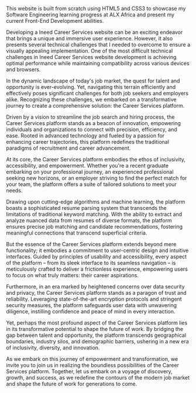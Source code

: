 This website is built from scratch using HTML5 and CSS3 to showcase my Software Engineering learning progress at ALX Africa and present my current Front-End Development abilities.

Developing a Ineed Career Services website can be an exciting endeavor that brings a unique and immersive user experience. However, it also presents several technical challenges that I needed to overcome to ensure a visually appealing implementation. One of the most difficult technical challenges in Ineed Career Services website development is achieving optimal performance while maintaining compatibility across various devices and browsers.

In the dynamic landscape of today's job market, the quest for talent and opportunity is ever-evolving. Yet, navigating this terrain efficiently and effectively poses significant challenges for both job seekers and employers alike. Recognizing these challenges, we embarked on a transformative journey to create a comprehensive solution: the Career Services platform.

Driven by a vision to streamline the job search and hiring process, the Career Services platform stands as a beacon of innovation, empowering individuals and organizations to connect with precision, efficiency, and ease. Rooted in advanced technology and fueled by a passion for enhancing career trajectories, this platform redefines the traditional paradigms of recruitment and career advancement.

At its core, the Career Services platform embodies the ethos of inclusivity, accessibility, and empowerment. Whether you're a recent graduate embarking on your professional journey, an experienced professional seeking new horizons, or an employer striving to find the perfect match for your team, the platform offers a suite of tailored solutions to meet your needs.

Drawing upon cutting-edge algorithms and machine learning, the platform boasts a sophisticated resume parsing system that transcends the limitations of traditional keyword matching. With the ability to extract and analyze nuanced data from resumes of diverse formats, the platform ensures precise job matching and candidate recommendations, fostering meaningful connections that transcend superficial criteria.

But the essence of the Career Services platform extends beyond mere functionality; it embodies a commitment to user-centric design and intuitive interfaces. Guided by principles of usability and accessibility, every aspect of the platform – from its sleek interface to its seamless navigation – is meticulously crafted to deliver a frictionless experience, empowering users to focus on what truly matters: their career aspirations.

Furthermore, in an era marked by heightened concerns over data security and privacy, the Career Services platform stands as a paragon of trust and reliability. Leveraging state-of-the-art encryption protocols and stringent security measures, the platform safeguards user data with unwavering diligence, instilling confidence and peace of mind in every interaction.

Yet, perhaps the most profound aspect of the Career Services platform lies in its transformative potential to shape the future of work. By bridging the gap between talent and opportunity, the platform transcends geographical boundaries, industry silos, and demographic barriers, ushering in a new era of inclusivity, diversity, and innovation.

As we embark on this journey of empowerment and transformation, we invite you to join us in realizing the boundless possibilities of the Career Services platform. Together, let us embark on a voyage of discovery, growth, and success, as we redefine the contours of the modern job market and shape the future of work for generations to come.
